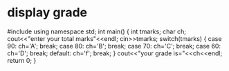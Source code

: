 # display grade 
 #include<iostream>
using namespace std;
int main()
{
int tmarks;
char ch;
cout<<"enter your total marks"<<endl;
cin>>tmarks;
switch(tmarks)
{
case 90:
ch='A';
break;
case 80:
ch='B';
break;
case 70:
ch='C';
break;
case 60:
ch='D';
break;
default:
ch='f';
break;
}
cout<<"your grade is="<<ch<<endl;
return 0;
}
